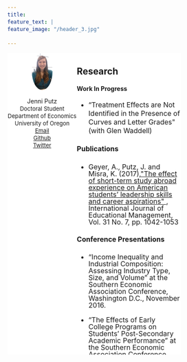 ```yaml
---
title: 
feature_text: | 
feature_image: "/header_3.jpg" 

---
```


<html>
<head>
<meta name="viewport" content="width=device-width, initial-scale=1">
<script src="https://kit.fontawesome.com/4ddc2e813a.js" crossorigin="anonymous"></script>
<style>
img {
  border-radius: 50%;
}

li
{
padding-top: .2em;
}	
</style>
   
<style>
button {
     width: 50%;
     height: 50%;
}
	
* {
  box-sizing: border-box;
}
	

/* Create two unequal columns that floats next to each other */
.column {
  float: left;
  padding: 0px;
  height: 700px; 
}

.left {
  width: 40%;
}

.right {
  width: 60%;
}

/* Clear floats after the columns */
.row:after {
  content: "";
  display: table;
  clear: both;
}
</style>
</head>
<body>


<div class="row" align="left">
  <div class="column left" align = "center" style="background-color:#ffffff;">
     <img src="/headshot.jpg" style="width:30%">
     <p style="text-align:center">Jenni Putz <br />
  <font size="2"> Doctoral Student <br /> Department of Economics <br /> University of Oregon <br />	  
   <i class="fas fa-envelope"></i> <a href="mailto:jputz@uoregon.edu">    Email</a><br />
   <i class="fab fa-github-square"></i><a href="https://github.com/jenni-putz">    Github</a><br />
   <i class="fab fa-twitter-square"></i><a href="https://twitter.com/pootzie_xoxo">    Twitter</a>
   </font></p>
  </div>
  <div class="column right" style="background-color:#ffffff;">
    <h2> Research </h2>
      <h4> Work In Progress </h4>
	 <font size="3">
        <ul>
          <li> “Treatment Effects are Not Identified in the Presence of Curves and Letter Grades" (with Glen Waddell) </li>
        </ul>
        <h4> Publications </h4>
        <ul> 
          <li><p style="line-height:100%"> Geyer, A., Putz, J. and Misra, K. (2017),<a href = "https://www.emerald.com/insight/content/doi/10.1108/IJEM-10-2016-0203/full/html">"The effect of short-term study abroad experience on American students’ leadership skills and career aspirations" </a> , International Journal of Educational Management, Vol. 31 No. 7, pp. 1042-1053 </p></li>
      </ul>
        <h4> Conference Presentations </h4>
        <ul>
          <li> <p style="line-height:100%">  “Income Inequality and Industrial Composition: Assessing Industry Type, Size, and Volume” at the Southern Economic Association Conference, Washington D.C., November 2016. </p></li>
          <li> <p style="line-height:100%"> “The Effects of Early College Programs on Students’ Post-Secondary Academic Performance” at the Southern Economic Association Conference, Washington D.C., November 2016.</p> </li>
          <li> <p style="line-height:100%"> “Income Inequality and Industrial Composition: Assessing Industry Type, Size, and Volume” at the Western Economic Association International Conference, Portland, Oregon, July 2016.</p></li>
          <li><p style="line-height:100%">  “The Effect of Short-Term Study Abroad Experience on Students’ Leadership Skills and Career Aspirations” at the Academy of Economics and Finance Conference, Pensacola Beach, Florida, February 2016. </p></li>
          <li> <p style="line-height:100%"> “A Symbiotic Relationship?: The Ethics of First Year Writing’s Role in Tutor Training” at the East Central Writing Center Association Conference, South Bend, Indiana, March 2015.</p></li>
        </ul>
</font>
  </div>
</div>
</body>
</html>
